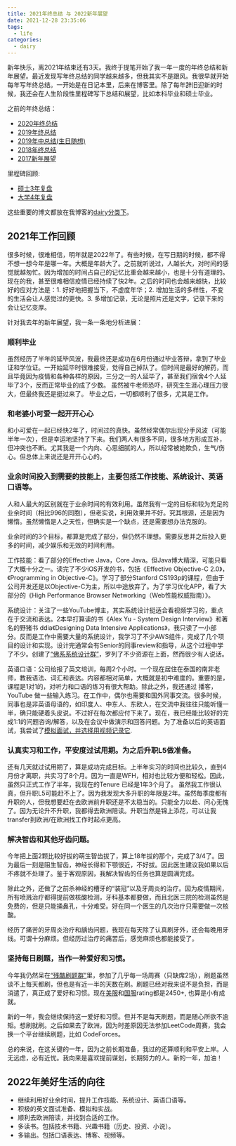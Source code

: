 ```yaml
---
title: 2021年终总结 与 2022新年展望
date: 2021-12-28 23:35:06
tags:
  - life
categories:
  - dairy
---
```


新年快乐，离2021年结束还有3天。我终于提笔开始了我一年一度的年终总结和新年展望。最近发现写年终总结的同学越来越多，但我其实不是跟风。我很早就开始每年写年终总结。一开始是在日记本里，后来在博客里。除了每年辞旧迎新的时候，我还会在人生阶段性里程碑写下总结和展望，比如本科毕业和硕士毕业。

之前的年终总结：
- [2020年终总结](https://youngforest.github.io/2020/11/25/2020-summary-and-2021-resolutions/)
- [2019年终总结](https://youngforest.github.io/2020/02/20/2019-summary-and-2020-resolutions/)
- [2019年中总结(生日随想)](https://youngforest.github.io/2019/07/15/Happy-birthday-2019/)
- [2018年终总结](https://youngforest.github.io/2018/12/12/2018-summary-and-2019-resolutions/)
- [2017新年展望](https://youngforest.github.io/2017/02/22/2017-resolutions/)

里程碑回顾:
- [硕士3年复盘](https://youngforest.github.io/2021/07/03/my-3-years-master/)
- [大学4年复盘](https://youngforest.github.io/2018/10/03/my-4-years-college/)

这些重要的博文都放在我博客的[dairy分类下](https://youngforest.github.io/categories/dairy/)。

## 2021年工作回顾

很多时候，很难相信，明年就是2022年了。有些时候，在写日期的时候，都不得不想一想今年是哪一年。大概是年龄大了。之前就听说过，人越长大，对时间的感觉就越匆忙。因为增加的时间占自己的记忆比重会越来越小，也是十分有道理的。现在的我，甚至很难相信疫情已经持续了快2年。之后的时间也会越来越快，比较好的应对方法是：1. 好好地把握当下，不虚度年华；2. 增加生活的多样性，不变的生活会让人感觉过的更快。3. 多增加记录，无论是照片还是文字，记录下来的会让记忆变厚。

针对我去年的新年展望，我一条一条地分析进展：

### 顺利毕业

虽然经历了半年的延毕风波，我最终还是成功在6月份通过毕业答辩，拿到了毕业证和学位证。一开始延毕时很难接受，觉得自己掉队了。但时间是最好的解药，而且毕竟因为疫情和各种各样的原因，三分之一的人延毕了，甚至我们宿舍4个人延毕了3个，反而正常毕业的成了少数。
虽然被牛老师恐吓，研究生生涯心理压力很大，但最终我还是挺过来了。
毕业之后，一切都顺利了很多，尤其是工作。

### 和老婆小可爱一起开开心心

和小可爱在一起已经快2年了，时间过的真快。虽然经常偶尔出现分手风波（可能半年一次），但是幸运地坚持了下来。我们两人有很多不同，很多地方形成互补，但冲突也不断。尤其我是一个内向、心思细腻的人，所以经常被她欺负，生气/伤心。但总体上来说还是开开心心的。

### 业余时间投入到需要的技能上，主要包括工作技能、系统设计、英语口语等。

人和人最大的区别就在于业余时间的有效利用。虽然我有一定的目标和较为充足的业余时间（相比996的同胞），但老实说，利用效果并不好。究其根源，还是因为懒惰。虽然懒惰是人之天性，但确实是一个缺点，还是需要想办法克服的。

业余时间的3个目标，都算是完成了部分，但仍然不理想。需要反思并之后投入更多的时间，减少娱乐和无效的时间利用。

工作技能：看了部分的Effective Java，Core Java。但Java博大精深，可能只看了大概十分之一。读完了不少iOS开发的书，包括《Effective Objective-C 2.0》，《Programming in Objective-C》。学习了部分Stanford CS193p的课程，但由于公司开发还是以Objective-C为主，所以中途放弃了。为了学习优化APP，看了大部分的《High Performance Browser Networking（Web性能权威指南）》。

系统设计：关注了一些YouTube博主，其实系统设计挺适合看视频学习的，重点在于交流和表达。2本早打算读的书《Alex Yu - System Design Interview》和著名的野猪书 ddia《Designing Data Intensive Applications》，我只读了一小部分。反而是工作中需要大量的系统设计，我学习了不少AWS组件，完成了几个项目的设计和实现。设计完通常会有Senior的同事review和指导，从这个过程中学了不少。创建了[“佛系系统设计群”](https://system.youngforest.me/)，罗列了不少资源在上面，然而很少有人说话。

英语口语：公司给报了英文培训，每周2个小时。一个现在居住在泰国的南非老师，教我语法、词汇和表达。内容都相对简单，大概就是初中难度的。重要的是，课程是1对1的，对听力和口语的练习有很大帮助。除此之外，我还通过 播客，YouTube 做一些输入练习。在工作中，偶尔也需要和国外同事交流。很多时候，同事也是非英语母语的，如印度人、中东人、东欧人，在交流中我往往只能听懂一半，确只能硬着头皮说。不过好在每次都应付下来了。现在，我已经能比较好的完成1:1的问题咨询/解答，以及在会议中做演示和回答问题。为了准备以后的英语面试，我尝试了[模拟面试，并选择用视频记录它](https://youngforest.me/mock/).

### 认真实习和工作，平安度过试用期。为之后升职L5做准备。

还有几天就过试用期了，算是成功完成目标。上半年实习的时间也比较久，直到4月份才离职，共实习了8个月。因为一直是WFH，相对也比较方便和轻松。因此，虽然只正式工作了半年，我现在的Tenure 已经是1年3个月了。
虽然我工作很认真，但升职L5可能赶不上了。因为我发现大多升职的年限是2年。虽然每季度都有升职的人，但我想要赶在去欧洲前升职还是不太稳当的。只能全力以赴、问心无愧了。因为无论升不升职，我都得去欧洲陪读。升职当然是锦上添花，可以让我transfer到欧洲/在欧洲找工作时起点更高。

### 解决智齿和其他牙齿问题。

今年把上面2颗比较好拔的萌生智齿拔了，算上18年拔的那个，完成了3/4了。因为最后一刻是阻生智齿，神经长得和下颚很近，不好拔。因此医生建议我如果以后不疼就不处理了。鉴于客观原因，我解决智齿的任务也算是圆满完成。

除此之外，还做了之前杀神经的槽牙的“装冠”以及牙周炎的治疗。因为疫情期间，所有喷溅治疗都得提前做核酸检测，牙科基本都要做，而且北医三院的检测虽然是免费的，但是只能捅鼻孔，十分难受。好在同一个医生的几次治疗只需要做一次核酸。

经历了痛苦的牙周炎治疗和龋齿问题，我现在每天除了认真刷牙外，还会每晚用牙线。可谓十分麻烦。但经历过治疗的痛苦后，感觉麻烦也都能接受了。

### 坚持每日刷题，当作一种爱好和习惯。

今年我仍然呆在[“残酷刷题群”](http://board.cruelcoding.com/)里，参加了几乎每一场周赛（只缺席2场），刷题虽然谈不上每天都刷，但也是有近一半的天数在刷。刷题已经对我来说不是负担，而是消遣了，真正成了爱好和习惯。现在[美服](https://leetcode.com/YoungForest/)和[国服](https://leetcode-cn.com/YoungForest/)rating都是2450+, 也算是小有成就。

新的一年，我会继续保持这一爱好和习惯。但并不是每天刷题，而是随心所欲不逾矩。想刷就刷。之后如果去了欧洲，因为时差原因无法参加LeetCode周赛，我会换一个平台继续刷题，比如 CodeForces。

总的来说，在这关键的一年，因为之前长期准备，我过的还算顺利和平安上岸。人无远虑，必有近忧。我向来是喜欢提前谋划，长期努力的人。新的一年，加油！

## 2022年美好生活的向往

- 继续利用好业余时间，提升工作技能、系统设计、英语口语等。
- 积极的英文面试准备、模拟和实战。
- 顺利去欧洲陪读，并找到合适的工作。
- 多读书。包括技术书籍、兴趣书籍（历史、投资、小说）。
- 多输出。包括口语表达、博客、视频等。
